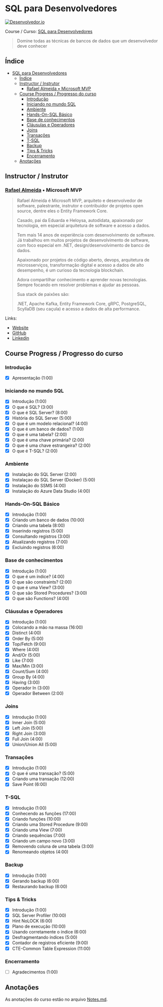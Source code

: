 <!-- markdownlint-disable MD026 -->
# SQL para Desenvolvedores

[![Desenvolvedor.io](https://desenvolvedor.io/images/home.png)](https://desenvolvedor.io)

Course / Curso: [SQL para Desenvolvedores](https://desenvolvedor.io/curso-online-sql-para-desenvolvedores)

> Domine todas as técnicas de bancos de dados que um desenvolvedor deve conhecer

## Índice

- [SQL para Desenvolvedores](#sql-para-desenvolvedores)
  - [Índice](#índice)
  - [Instructor / Instrutor](#instructor--instrutor)
    - [Rafael Almeida • Microsoft MVP](#rafael-almeida--microsoft-mvp)
  - [Course Progress / Progresso do curso](#course-progress--progresso-do-curso)
    - [Introdução](#introdução)
    - [Iniciando no mundo SQL](#iniciando-no-mundo-sql)
    - [Ambiente](#ambiente)
    - [Hands-On-SQL Básico](#hands-on-sql-básico)
    - [Base de conhecimentos](#base-de-conhecimentos)
    - [Cláusulas e Operadores](#cláusulas-e-operadores)
    - [Joins](#joins)
    - [Transações](#transações)
    - [T-SQL](#t-sql)
    - [Backup](#backup)
    - [Tips & Tricks](#tips--tricks)
    - [Encerramento](#encerramento)
  - [Anotações](#anotações)

## Instructor / Instrutor

### [Rafael Almeida](https://desenvolvedor.io/instrutor/rafael-almeida) • Microsoft MVP

> Rafael Almeida é Microsoft MVP, arquiteto e desenvolvedor de software, palestrante, instrutor e contribuidor de projetos open source, dentre eles o Entity Framework Core.
>
> Casado, pai da Eduarda e Heloysa, autodidata, apaixonado por tecnologia, em especial arquitetura de software e acesso a dados.
>
> Tem mais 14 anos de experiência com desenvolvimento de software. Já trabalhou em muitos projetos de desenvolvimento de software, com foco especial em .NET, design/desenvolvimento de banco de dados.
>
> Apaixonado por projetos de código aberto, devops, arquitetura de microsserviços, transformação digital e acesso a dados de alto desempenho, é um curioso da tecnologia blockchain.
>
> Adora compartilhar conhecimento e aprender novas tecnologias. Sempre focando em resolver problemas e ajudar as pessoas.
>
> Sua stack de paixões são:
>
> .NET, Apache Kafka, Entity Framework Core, gRPC, PostgreSQL, ScyllaDB (seu caçula) e acesso a dados de alta performance.

Links:

- [Website](https://www.ralms.net/)
- [GitHub](https://github.com/ralmsdeveloper/)
- [Linkedin](https://www.linkedin.com/in/ralmsdeveloper/)

<!--
## Certificado

[![certificado desenvolvedor.io](images/10afe11fe5b7860c4cd9910c73bb0c18bd86b32a1caa9d01980eba815a0d3ecf.png)](https://desenvolvedor.io/certificado/beb797f4-0412-4eb8-ba2d-521fa0d20d4a)
-->

## Course Progress / Progresso do curso

### Introdução

- [x] Apresentação (1:00)

### Iniciando no mundo SQL

- [x] Introdução (1:00)
- [x] O que é SQL? (3:00)
- [x] O que é SQL Server? (8:00)
- [x] História do SQL Server (5:00)
- [x] O que é um modelo relacional? (4:00)
- [x] O que é um banco de dados? (1:00)
- [x] O que é uma tabela? (2:00)
- [x] O que é uma chave primária? (2:00)
- [x] O que é uma chave estrangeira? (2:00)
- [x] O que é T-SQL? (2:00)

### Ambiente

- [x] Instalação do SQL Server (2:00)
- [x] Instalaçao do SQL Server (Docker) (5:00)
- [x] Instalação do SSMS (4:00)
- [x] Instalação do Azure Data Studio (4:00)

### Hands-On-SQL Básico

- [x] Introdução (1:00)
- [x] Criando um banco de dados (10:00)
- [x] Criando uma tabela (8:00)
- [x] Inserindo registros (5:00)
- [x] Consultando registros (3:00)
- [x] Atualizando registros (7:00)
- [x] Excluindo registros (6:00)

### Base de conhecimentos

- [x] Introdução (1:00)
- [x] O que é um índice? (4:00)
- [x] O que são constraints? (2:00)
- [x] O que é uma View? (3:00)
- [x] O que são Stored Procedures? (3:00)
- [x] O que são Functions? (4:00)

### Cláusulas e Operadores

- [x] Introdução (1:00)
- [x] Colocando a mão na massa (16:00)
- [x] Distinct (4:00)
- [x] Order By (5:00)
- [x] Top/Fetch (9:00)
- [x] Where (4:00)
- [x] And/Or (5:00)
- [x] Like (7:00)
- [x] Max/Min (3:00)
- [x] Count/Sum (4:00)
- [x] Group By (4:00)
- [x] Having (3:00)
- [x] Operador In (3:00)
- [x] Operador Between (2:00)

### Joins

- [x] Introdução (1:00)
- [x] Inner Join (5:00)
- [x] Left Join (5:00)
- [x] Right Join (3:00)
- [x] Full Join (4:00)
- [x] Union/Union All (5:00)

### Transações

- [x] Introdução (1:00)
- [x] O que é uma transação? (5:00)
- [x] Criando uma transação (12:00)
- [x] Save Point (6:00)

### T-SQL

- [x] Introdução (1:00)
- [x] Conhecendo as funções (17:00)
- [x] Criando funções (10:00)
- [x] Criando uma Stored Procedure (9:00)
- [x] Criando uma View (7:00)
- [x] Criando sequências (7:00)
- [x] Criando um campo novo (3:00)
- [x] Removendo coluna de uma tabela (3:00)
- [x] Renomeando objetos (4:00)

### Backup

- [x] Introdução (1:00)
- [x] Gerando backup (6:00)
- [x] Restaurando backup (6:00)

### Tips & Tricks

- [x] Introdução (1:00)
- [x] SQL Server Profiler (10:00)
- [x] Hint NoLOCK (6:00)
- [x] Plano de execução (10:00)
- [x] Usando corretamente o índice (6:00)
- [x] Desfragmentando índices (5:00)
- [x] Contador de registros eficiente (9:00)
- [x] CTE-Common Table Expression (11:00)

### Encerramento

- [ ] Agradecimentos (1:00)

## Anotações

As anotações do curso estão no arquivo [Notes.md](Notes.md).
